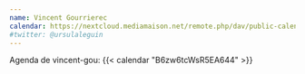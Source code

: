 ```yaml
---
name: Vincent Gourrierec
calendar: https://nextcloud.mediamaison.net/remote.php/dav/public-calendars/B6zw6tcWsR5EA644?export
#twitter: @ursulaleguin
---
```


Agenda de vincent-gou: {{< calendar "B6zw6tcWsR5EA644" >}}

<!-- Vous pouvez télécharger mon planning si besoin:
[ICS](https://nextcloud.mediamaison.net/remote.php/dav/public-calendars/B6zw6tcWsR5EA644?export)
Ou vous pouvez vous abonner à mon calendrier professionnel:
[WEBCAL](webcal://nextcloud.mediamaison.net/remote.php/dav/public-calendars/6twBojdEb7NKrNKK?export) -->
